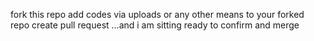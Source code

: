 fork this repo
add codes via uploads or any other means to your forked repo
create pull request ...and i am sitting ready to confirm and merge
